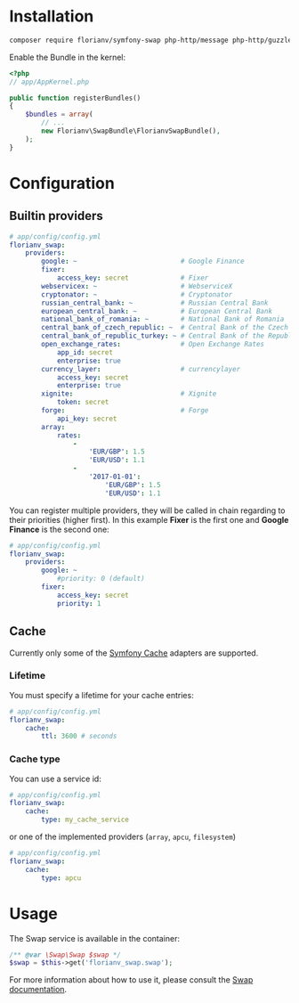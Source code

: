 # Installation

```bash
composer require florianv/symfony-swap php-http/message php-http/guzzle6-adapter
```

Enable the Bundle in the kernel:

``` php
<?php
// app/AppKernel.php

public function registerBundles()
{
    $bundles = array(
        // ...
        new Florianv\SwapBundle\FlorianvSwapBundle(),
    );
}
```

# Configuration

## Builtin providers

```yaml
# app/config/config.yml
florianv_swap:
    providers:
        google: ~                          # Google Finance  
        fixer:
            access_key: secret             # Fixer
        webservicex: ~                     # WebserviceX 
        cryptonator: ~                     # Cryptonator 
        russian_central_bank: ~            # Russian Central Bank
        european_central_bank: ~           # European Central Bank
        national_bank_of_romania: ~        # National Bank of Romania
        central_bank_of_czech_republic: ~  # Central Bank of the Czech Republic
        central_bank_of_republic_turkey: ~ # Central Bank of the Republic of Turkey
        open_exchange_rates:               # Open Exchange Rates
            app_id: secret
            enterprise: true 
        currency_layer:                    # currencylayer
            access_key: secret
            enterprise: true 
        xignite:                           # Xignite
            token: secret
        forge:                             # Forge
            api_key: secret
        array:
            rates:
                - 
                    'EUR/GBP': 1.5
                    'EUR/USD': 1.1
                - 
                    '2017-01-01':
                        'EUR/GBP': 1.5
                        'EUR/USD': 1.1
```

You can register multiple providers, they will be called in chain regarding to their priorities (higher first).
In this example __Fixer__ is the first one and __Google Finance__ is the second one:

```yaml
# app/config/config.yml
florianv_swap:
    providers:
        google: ~
            #priority: 0 (default)
        fixer: 
            access_key: secret
            priority: 1
```

## Cache

Currently only some of the [Symfony Cache](https://symfony.com/doc/current/components/cache.html#available-simple-cache-psr-16-classes) adapters are supported.

### Lifetime

You must specify a lifetime for your cache entries:

```yaml
# app/config/config.yml
florianv_swap:
    cache:
        ttl: 3600 # seconds
```

### Cache type

You can use a service id:

```yaml
# app/config/config.yml
florianv_swap:
    cache:
        type: my_cache_service
```

or one of the implemented providers (`array`, `apcu`, `filesystem`)

```yaml
# app/config/config.yml
florianv_swap:
    cache:
        type: apcu
```

# Usage

The Swap service is available in the container:

```php
/** @var \Swap\Swap $swap */
$swap = $this->get('florianv_swap.swap');
```

For more information about how to use it, please consult the [Swap documentation](https://github.com/florianv/swap).
